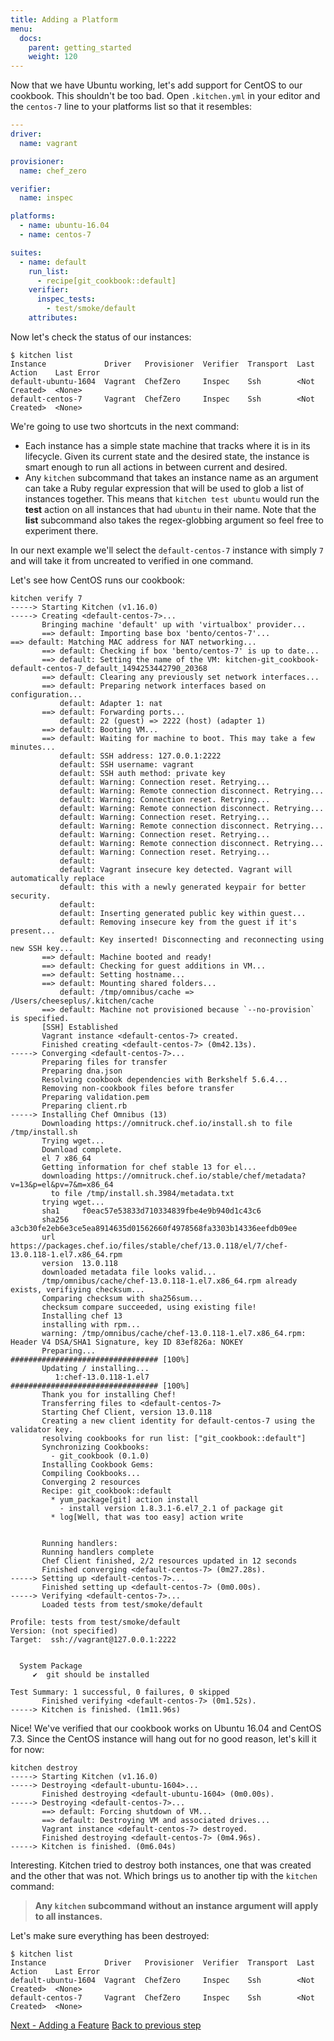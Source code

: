 ```yaml
---
title: Adding a Platform
menu:
  docs:
    parent: getting_started
    weight: 120
---
```


Now that we have Ubuntu working, let's add support for CentOS to our cookbook. This shouldn't be too bad. Open `.kitchen.yml` in your editor and the `centos-7` line to your platforms list so that it resembles:

~~~yaml
---
driver:
  name: vagrant

provisioner:
  name: chef_zero

verifier:
  name: inspec

platforms:
  - name: ubuntu-16.04
  - name: centos-7

suites:
  - name: default
    run_list:
      - recipe[git_cookbook::default]
    verifier:
      inspec_tests:
        - test/smoke/default
    attributes:
~~~

Now let's check the status of our instances:

~~~
$ kitchen list
Instance             Driver   Provisioner  Verifier  Transport  Last Action    Last Error
default-ubuntu-1604  Vagrant  ChefZero     Inspec    Ssh        <Not Created>  <None>
default-centos-7     Vagrant  ChefZero     Inspec    Ssh        <Not Created>  <None>
~~~

We're going to use two shortcuts in the next command:

* Each instance has a simple state machine that tracks where it is in its lifecycle. Given its current state and the desired state, the instance is smart enough to run all actions in between current and desired.
* Any `kitchen` subcommand that takes an instance name as an argument can take a Ruby regular expression that will be used to glob a list of instances together. This means that `kitchen test ubuntu` would run the **test** action on all instances that had `ubuntu` in their name. Note that the **list** subcommand also takes the regex-globbing argument so feel free to experiment there.

In our next example we'll select the `default-centos-7` instance with simply `7` and will take it from uncreated to verified in one command.

Let's see how CentOS runs our cookbook:

~~~
kitchen verify 7
-----> Starting Kitchen (v1.16.0)
-----> Creating <default-centos-7>...
       Bringing machine 'default' up with 'virtualbox' provider...
       ==> default: Importing base box 'bento/centos-7'...
==> default: Matching MAC address for NAT networking...
       ==> default: Checking if box 'bento/centos-7' is up to date...
       ==> default: Setting the name of the VM: kitchen-git_cookbook-default-centos-7_default_1494253442790_20368
       ==> default: Clearing any previously set network interfaces...
       ==> default: Preparing network interfaces based on configuration...
           default: Adapter 1: nat
       ==> default: Forwarding ports...
           default: 22 (guest) => 2222 (host) (adapter 1)
       ==> default: Booting VM...
       ==> default: Waiting for machine to boot. This may take a few minutes...
           default: SSH address: 127.0.0.1:2222
           default: SSH username: vagrant
           default: SSH auth method: private key
           default: Warning: Connection reset. Retrying...
           default: Warning: Remote connection disconnect. Retrying...
           default: Warning: Connection reset. Retrying...
           default: Warning: Remote connection disconnect. Retrying...
           default: Warning: Connection reset. Retrying...
           default: Warning: Remote connection disconnect. Retrying...
           default: Warning: Connection reset. Retrying...
           default: Warning: Remote connection disconnect. Retrying...
           default: Warning: Connection reset. Retrying...
           default:
           default: Vagrant insecure key detected. Vagrant will automatically replace
           default: this with a newly generated keypair for better security.
           default:
           default: Inserting generated public key within guest...
           default: Removing insecure key from the guest if it's present...
           default: Key inserted! Disconnecting and reconnecting using new SSH key...
       ==> default: Machine booted and ready!
       ==> default: Checking for guest additions in VM...
       ==> default: Setting hostname...
       ==> default: Mounting shared folders...
           default: /tmp/omnibus/cache => /Users/cheeseplus/.kitchen/cache
       ==> default: Machine not provisioned because `--no-provision` is specified.
       [SSH] Established
       Vagrant instance <default-centos-7> created.
       Finished creating <default-centos-7> (0m42.13s).
-----> Converging <default-centos-7>...
       Preparing files for transfer
       Preparing dna.json
       Resolving cookbook dependencies with Berkshelf 5.6.4...
       Removing non-cookbook files before transfer
       Preparing validation.pem
       Preparing client.rb
-----> Installing Chef Omnibus (13)
       Downloading https://omnitruck.chef.io/install.sh to file /tmp/install.sh
       Trying wget...
       Download complete.
       el 7 x86_64
       Getting information for chef stable 13 for el...
       downloading https://omnitruck.chef.io/stable/chef/metadata?v=13&p=el&pv=7&m=x86_64
         to file /tmp/install.sh.3984/metadata.txt
       trying wget...
       sha1     f0eac57e53833d710334839fbe4e9b940d1c43c6
       sha256   a3cb30fe2eb6e3ce5ea8914635d01562660f4978568fa3303b14336eefdb09ee
       url      https://packages.chef.io/files/stable/chef/13.0.118/el/7/chef-13.0.118-1.el7.x86_64.rpm
       version  13.0.118
       downloaded metadata file looks valid...
       /tmp/omnibus/cache/chef-13.0.118-1.el7.x86_64.rpm already exists, verifiying checksum...
       Comparing checksum with sha256sum...
       checksum compare succeeded, using existing file!
       Installing chef 13
       installing with rpm...
       warning: /tmp/omnibus/cache/chef-13.0.118-1.el7.x86_64.rpm: Header V4 DSA/SHA1 Signature, key ID 83ef826a: NOKEY
       Preparing...                          ################################# [100%]
       Updating / installing...
          1:chef-13.0.118-1.el7              ################################# [100%]
       Thank you for installing Chef!
       Transferring files to <default-centos-7>
       Starting Chef Client, version 13.0.118
       Creating a new client identity for default-centos-7 using the validator key.
       resolving cookbooks for run list: ["git_cookbook::default"]
       Synchronizing Cookbooks:
         - git_cookbook (0.1.0)
       Installing Cookbook Gems:
       Compiling Cookbooks...
       Converging 2 resources
       Recipe: git_cookbook::default
         * yum_package[git] action install
           - install version 1.8.3.1-6.el7_2.1 of package git
         * log[Well, that was too easy] action write


       Running handlers:
       Running handlers complete
       Chef Client finished, 2/2 resources updated in 12 seconds
       Finished converging <default-centos-7> (0m27.28s).
-----> Setting up <default-centos-7>...
       Finished setting up <default-centos-7> (0m0.00s).
-----> Verifying <default-centos-7>...
       Loaded tests from test/smoke/default

Profile: tests from test/smoke/default
Version: (not specified)
Target:  ssh://vagrant@127.0.0.1:2222


  System Package
     ✔  git should be installed

Test Summary: 1 successful, 0 failures, 0 skipped
       Finished verifying <default-centos-7> (0m1.52s).
-----> Kitchen is finished. (1m11.96s)
~~~

Nice! We've verified that our cookbook works on Ubuntu 16.04 and CentOS 7.3. Since the CentOS instance will hang out for no good reason, let's kill it for now:

~~~
kitchen destroy
-----> Starting Kitchen (v1.16.0)
-----> Destroying <default-ubuntu-1604>...
       Finished destroying <default-ubuntu-1604> (0m0.00s).
-----> Destroying <default-centos-7>...
       ==> default: Forcing shutdown of VM...
       ==> default: Destroying VM and associated drives...
       Vagrant instance <default-centos-7> destroyed.
       Finished destroying <default-centos-7> (0m4.96s).
-----> Kitchen is finished. (0m6.04s)
~~~

Interesting. Kitchen tried to destroy both instances, one that was created and the other that was not. Which brings us to another tip with the `kitchen` command:

> **Any `kitchen` subcommand without an instance argument will apply to all instances.**

Let's make sure everything has been destroyed:

~~~
$ kitchen list
Instance             Driver   Provisioner  Verifier  Transport  Last Action    Last Error
default-ubuntu-1604  Vagrant  ChefZero     Inspec    Ssh        <Not Created>  <None>
default-centos-7     Vagrant  ChefZero     Inspec    Ssh        <Not Created>  <None>
~~~

<div class="sidebar--footer">
<a class="button primary-cta" href="/docs/getting-started/adding-feature">Next - Adding a Feature</a>
<a class="sidebar--footer--back" href="/docs/getting-started/running-test">Back to previous step</a>
</div>
